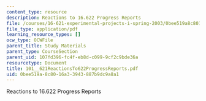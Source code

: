 ```yaml
---
content_type: resource
description: Reactions to 16.622 Progress Reports
file: /courses/16-621-experimental-projects-i-spring-2003/0bee519a8c8016a33943887b9dc9a8a1_101__621ReactionsTo622ProgressReports.pdf
file_type: application/pdf
learning_resource_types: []
ocw_type: OCWFile
parent_title: Study Materials
parent_type: CourseSection
parent_uid: 107fd396-fc4f-eb8d-c099-9cf2c9bde36a
resourcetype: Document
title: 101__621ReactionsTo622ProgressReports.pdf
uid: 0bee519a-8c80-16a3-3943-887b9dc9a8a1
---
```

Reactions to 16.622 Progress Reports

